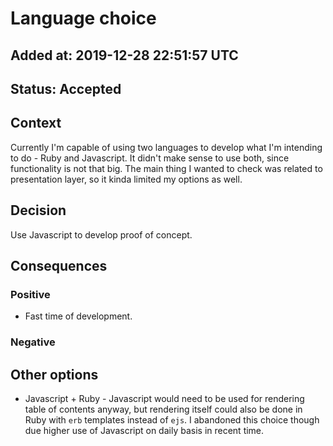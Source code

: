 # Language choice
## Added at: 2019-12-28 22:51:57 UTC
## Status: Accepted

## Context
Currently I'm capable of using two languages to develop what I'm intending to do - Ruby and Javascript. It didn't make sense to use both, since functionality is not that big. The main thing I wanted to check was related to presentation layer, so it kinda limited my options as well.

## Decision
Use Javascript to develop proof of concept.

## Consequences
### Positive
* Fast time of development.
### Negative

## Other options
* Javascript + Ruby - Javascript would need to be used for rendering table of contents anyway, but rendering itself could also be done in Ruby with `erb` templates instead of `ejs`. I abandoned this choice though due higher use of Javascript on daily basis in recent time.
